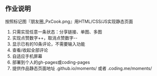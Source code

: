 ## 作业说明

按照标记图『朋友圈_PxCook.png』用HTML/CSS/JS实现静态页面

1. 只需实现任意一条状态：分享链接、单图、多图
2. 实现点赞数字++，取消点赞数字--
3. 显示已有的10条评论，不需要输入功能
4. 查看/收起全部评论
5. 自适应手机屏幕
6. 部署到个人的gh-pages或coding-pages
7. 提供作品静态页面地址 <account>.github.io/moments/ 或者 <account>.coding.me/moments/